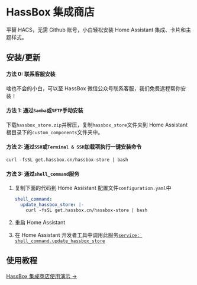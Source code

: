 # HassBox 集成商店

平替 HACS，无需 Github 账号，小白轻松安装 Home Assistant 集成、卡片和主题样式。

## 安装/更新

#### 方法 0: 联系客服安装

啥也不会的小白，可以至 HassBox 微信公众号联系客服，我们免费远程帮你安装！

#### 方法 1: 通过`Samba`或`SFTP`手动安装

下载`hassbox_store.zip`并解压，复制`hassbox_store`文件夹到 Home Assistant 根目录下的`custom_components`文件夹中。

#### 方法 2: 通过`SSH`或`Terminal & SSH`加载项执行一键安装命令

```shell
curl -fsSL get.hassbox.cn/hassbox-store | bash
```

#### 方法 3: 通过`shell_command`服务

1. 复制下面的代码到 Home Assistant 配置文件`configuration.yaml`中

   ```yaml
   shell_command:
     update_hassbox_store: |-
       curl -fsSL get.hassbox.cn/hassbox-store | bash
   ```

2. 重启 Home Assistant

3. 在 Home Assistant 开发者工具中调用此服务[`service: shell_command.update_hassbox_store`](https://my.home-assistant.io/redirect/developer_call_service/?service=shell_command.update_hassbox_store)

## 使用教程

[HassBox 集成商店使用演示 -> ](https://hassbox.cn/service/integration/install-hassbox-store.html#%E4%BD%BF%E7%94%A8%E6%BC%94%E7%A4%BA)
